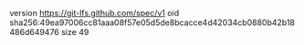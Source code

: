 version https://git-lfs.github.com/spec/v1
oid sha256:49ea97006cc81aaa08f57e05d5de8bcacce4d42034cb0880b42b18486d649476
size 49
